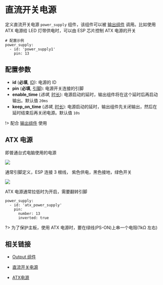 # 直流开关电源


定义直流开关电源 `power_supply` 组件，该组件可以被 [输出组件](esphome/components/output/) 调用。比如使用 ATX 电源给 LED 灯带供电时，可以由 ESP 芯片控制 ATX 电源的开关


```
# 配置示例
power_supply:
  - id: 'power_supply1'
    pin: 13
```

## 配置参数

- **id** (**必填**, [ID](esphome/guides/configuration-types#id)): 电源的 ID
- **pin** (**必填**, [引脚](esphome/guides/configuration-types#引脚)): 电源开关连接的引脚
- **enable_time** (*选填*, [时长](esphome/guides/configuration-types#时长)): 电源启动的延时，输出组件将在这个延时后再启动输出。默认值 `20ms`
- **keep_on_time** (*选填*, [时长](esphome/guides/configuration-types#时长)): 电源启动的延时，输出组件先关闭输出，然后在延时结束后再关闭电源。默认值 `10s`

!> 配合 [输出组件](esphome/components/output/) 使用



## ATX 电源 

即普通台式电脑使用的电源

![](https://ws1.sinaimg.cn/large/007fN5Xegy1fxdc9ex5jjj318i0s37wh.jpg)


通常引脚定义，ESP 连接 3 根线， 紫色供电，黑色接地，绿色开关

![](https://ws1.sinaimg.cn/large/007fN5Xegy1fxdccefrzqj30qt0q7ti5.jpg)


ATX 电源通常拉低时为开启，需要翻转引脚

```
power_supply:
  - id: 'atx_power_supply'
    pin:
      number: 13
      inverted: true
```



?> 为了保护主板，使用 ATX 电源时，要在绿线(PS-ON)上串一个电阻(1kΩ 左右)


## 相关链接

- [Output 组件](esphome/components/output/)



- [直流开关电源](https://baike.baidu.com/item/%E7%9B%B4%E6%B5%81%E5%BC%80%E5%85%B3%E7%94%B5%E6%BA%90)
- [ATX电源](https://baike.baidu.com/item/ATX%E7%94%B5%E6%BA%90)


